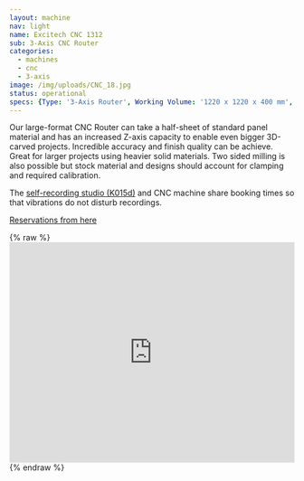 ```yaml
---
layout: machine
nav: light
name: Excitech CNC 1312
sub: 3-Axis CNC Router
categories:
  - machines
  - cnc
  - 3-axis
image: /img/uploads/CNC_18.jpg
status: operational
specs: {Type: '3-Axis Router', Working Volume: '1220 x 1220 x 400 mm', Resolution: '± 0.05mm', Tool Dia.: '3 - 12 mm', Materials: 'Solid Wood, Plywood, MDF, Polyurethane Block (SikaBlock), Extruded Polystyrene Foam, Machinable Wax', File Formats: '.3dm .dxf .dwg .f3d .sldprt', Software: 'Fusion 360, RhinoCAM, Vcarve, Mach3'}
---
```


Our large-format CNC Router can take a half-sheet of standard panel material and has an increased Z-axis capacity to enable even bigger 3D-carved projects. Incredible accuracy and finish quality can be achieve. Great for larger projects using heavier solid materials. Two sided milling is also possible but stock material and designs should account for clamping and required calibration.

The [self-recording studio (K015d)](https://booking.aalto.fi/kalenterit2/index.php?kt=tila%2C25212&av=180219180225180221&laji=Otaniemi%20%2F%20Erityiset%20kokoushuoneet%7C%7C%25&guest=&lang=fin&ss_ttkal=&ctila=26543) and CNC machine share booking times so that vibrations do not disturb recordings.

[Reservations from here](https://takeout.aalto.fi/606028)

{% raw %} <iframe src="https://takeout.aalto.fi/embed/606028" width="100%" height="390" frameborder="0"></iframe> {% endraw %}

